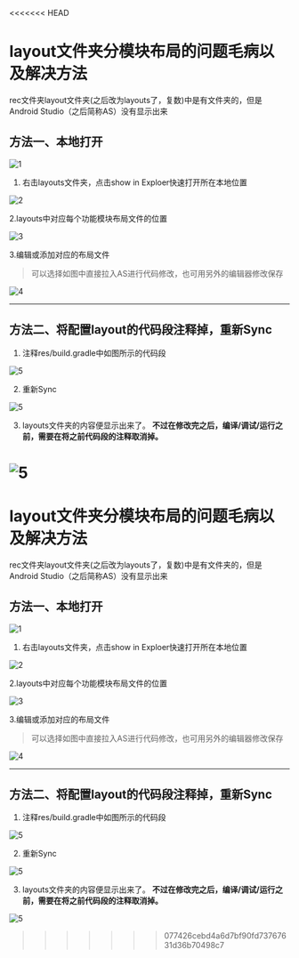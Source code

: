 <<<<<<< HEAD
# layout文件夹分模块布局的问题毛病以及解决方法

rec文件夹layout文件夹(之后改为layouts了，复数)中是有文件夹的，但是Android Studio（之后简称AS）没有显示出来

## 方法一、本地打开

![1](https://github.com/notedeveloper/PersonalNoteApp/raw/master/Helpguide/Android_layout/1.png)

1. 右击layouts文件夹，点击show in Exploer快速打开所在本地位置

![2](https://github.com/notedeveloper/PersonalNoteApp/raw/master/Helpguide/Android_layout/2.jpg)

2.layouts中对应每个功能模块布局文件的位置

![3](https://github.com/notedeveloper/PersonalNoteApp/raw/master/Helpguide/Android_layout/3.jpg)

3.编辑或添加对应的布局文件
> 可以选择如图中直接拉入AS进行代码修改，也可用另外的编辑器修改保存

![4](https://github.com/notedeveloper/PersonalNoteApp/raw/master/Helpguide/Android_layout/4.jpg)

<hr>

## 方法二、将配置layout的代码段注释掉，重新Sync

1. 注释res/build.gradle中如图所示的代码段

![5](https://github.com/notedeveloper/PersonalNoteApp/raw/master/Helpguide/Android_layout/5.jpg)

2. 重新Sync

![5](https://github.com/notedeveloper/PersonalNoteApp/raw/master/Helpguide/Android_layout/6.jpg)

3. layouts文件夹的内容便显示出来了。
**不过在修改完之后，编译/调试/运行之前，需要在将之前代码段的注释取消掉。**

![5](https://github.com/notedeveloper/PersonalNoteApp/raw/master/Helpguide/Android_layout/7.jpg)
=======
# layout文件夹分模块布局的问题毛病以及解决方法

rec文件夹layout文件夹(之后改为layouts了，复数)中是有文件夹的，但是Android Studio（之后简称AS）没有显示出来

## 方法一、本地打开

![1](https://github.com/notedeveloper/PersonalNoteApp/raw/master/Helpguide/Android_layout/1.png)

1. 右击layouts文件夹，点击show in Exploer快速打开所在本地位置

![2](https://github.com/notedeveloper/PersonalNoteApp/raw/master/Helpguide/Android_layout/2.jpg)

2.layouts中对应每个功能模块布局文件的位置

![3](https://github.com/notedeveloper/PersonalNoteApp/raw/master/Helpguide/Android_layout/3.jpg)

3.编辑或添加对应的布局文件
> 可以选择如图中直接拉入AS进行代码修改，也可用另外的编辑器修改保存

![4](https://github.com/notedeveloper/PersonalNoteApp/raw/master/Helpguide/Android_layout/4.jpg)

<hr>

## 方法二、将配置layout的代码段注释掉，重新Sync

1. 注释res/build.gradle中如图所示的代码段

![5](https://github.com/notedeveloper/PersonalNoteApp/raw/master/Helpguide/Android_layout/5.jpg)

2. 重新Sync

![5](https://github.com/notedeveloper/PersonalNoteApp/raw/master/Helpguide/Android_layout/6.jpg)

3. layouts文件夹的内容便显示出来了。
**不过在修改完之后，编译/调试/运行之前，需要在将之前代码段的注释取消掉。**

![5](https://github.com/notedeveloper/PersonalNoteApp/raw/master/Helpguide/Android_layout/7.jpg)
>>>>>>> 077426cebd4a6d7bf90fd73767631d36b70498c7
